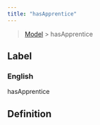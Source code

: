 ```yaml
---
title: "hasApprentice"
---
```


> [Model](./../) > hasApprentice

## Label

### English
hasApprentice


## Definition



    
